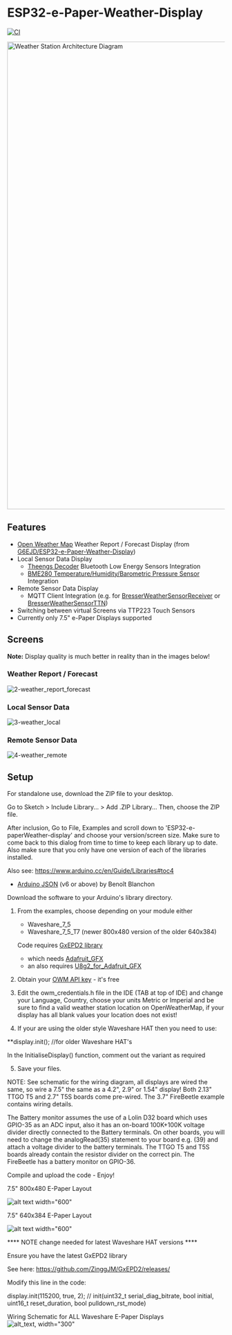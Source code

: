 # ESP32-e-Paper-Weather-Display
[![CI](https://github.com/matthias-bs/ESP32-e-Paper-Weather-Display/actions/workflows/CI.yml/badge.svg)](https://github.com/matthias-bs/ESP32-e-Paper-Weather-Display/actions/workflows/CI.yml)

<img src="https://github.com/matthias-bs/ESP32-e-Paper-Weather-Display/blob/main/weather_station_architecture.png" alt="Weather Station Architecture Diagram" width="1080">

## Features
* [Open Weather Map](https://openweathermap.org/) Weather Report / Forecast Display (from [G6EJD/ESP32-e-Paper-Weather-Display](https://github.com/G6EJD/ESP32-e-Paper-Weather-Display))
* Local Sensor Data Display
    * [Theengs Decoder](https://github.com/theengs/decoder) Bluetooth Low Energy Sensors Integration
    * [BME280 Temperature/Humidity/Barometric Pressure Sensor](https://www.bosch-sensortec.com/products/environmental-sensors/humidity-sensors-bme280/) Integration
* Remote Sensor Data Display
    * MQTT Client Integration (e.g. for [BresserWeatherSensorReceiver](https://github.com/matthias-bs/BresserWeatherSensorReceiver) or [BresserWeatherSensorTTN](https://github.com/matthias-bs/BresserWeatherSensorTTN))
* Switching between virtual Screens via TTP223 Touch Sensors
* Currently only 7.5" e-Paper Displays supported

## Screens
**Note:** Display quality is much better in reality than in the images below! 
### Weather Report / Forecast
![2-weather_report_forecast](https://user-images.githubusercontent.com/83612361/219954116-dd68a860-7884-4ef7-af2b-0ddd452a2d07.jpg)
### Local Sensor Data
![3-weather_local](https://user-images.githubusercontent.com/83612361/219953502-6f0e3b16-58f8-4845-b5d6-c796484c778f.jpg)
### Remote Sensor Data
![4-weather_remote](https://user-images.githubusercontent.com/83612361/219953834-cd48c8b0-d533-40d9-b4aa-15b58e0bcb52.png)


## Setup

For standalone use, download the ZIP file to your desktop.

Go to Sketch > Include Library... > Add .ZIP Library... Then, choose the ZIP file.

After inclusion, Go to File, Examples and scroll down to 'ESP32-e-paperWeather-display' and choose your version/screen size. Make sure to come back to this dialog from time to time to keep each library up to date. Also make sure that you only have one version of each of the libraries installed.

Also see: https://www.arduino.cc/en/Guide/Libraries#toc4

- [Arduino JSON](https://github.com/bblanchon/ArduinoJson) (v6 or above) by Benoît Blanchon

Download the software to your Arduino's library directory.

1. From the examples, choose depending on your module either
   - Waveshare_7_5
   - Waveshare_7_5_T7 (newer 800x480 version of the older 640x384)
   
   Code requires [GxEPD2 library](https://github.com/ZinggJM/GxEPD2)
   - which needs [Adafruit_GFX](https://github.com/adafruit/Adafruit-GFX-Library)
   - an also requires [U8g2_for_Adafruit_GFX](https://github.com/olikraus/U8g2_for_Adafruit_GFX)

2. Obtain your [OWM API key](https://openweathermap.org/appid) - it's free

3. Edit the owm_credentials.h file in the IDE (TAB at top of IDE) and change your Language, Country, choose your units Metric or Imperial and be sure to find a valid weather station location on OpenWeatherMap, if your display has all blank values your location does not exist!

4. If your are using the older style Waveshare HAT then you need to use:
  
  **display.init(); //for older Waveshare HAT's 
  
  In the InitialiseDisplay() function, comment out the variant as required 

5. Save your files.

NOTE: See schematic for the wiring diagram, all displays are wired the same, so wire a 7.5" the same as a 4.2", 2.9" or 1.54" display! Both 2.13" TTGO T5 and 2.7" T5S boards come pre-wired. The 3.7" FireBeetle example contains wiring details.

The Battery monitor assumes the use of a Lolin D32 board which uses GPIO-35 as an ADC input, also it has an on-board 100K+100K voltage divider directly connected to the Battery terminals. On other boards, you will need to change the analogRead(35) statement to your board e.g. (39) and attach a voltage divider to the battery terminals. The TTGO T5 and T5S boards already contain the resistor divider on the correct pin. The FireBeetle has a battery monitor on GPIO-36.

Compile and upload the code - Enjoy!

7.5" 800x480 E-Paper Layout

![alt text width="600"](/Waveshare_7_5_new.jpg)

7.5" 640x384 E-Paper Layout

![alt text width="600"](/Waveshare_7_5.jpg)


**** NOTE change needed for latest Waveshare HAT versions ****

Ensure you have the latest GxEPD2 library

See here: https://github.com/ZinggJM/GxEPD2/releases/

Modify this line in the code:

display.init(115200, true, 2); // init(uint32_t serial_diag_bitrate, bool initial, uint16_t reset_duration, bool pulldown_rst_mode)

Wiring Schematic for ALL Waveshare E-Paper Displays
![alt_text, width="300"](/Schematic.JPG)
